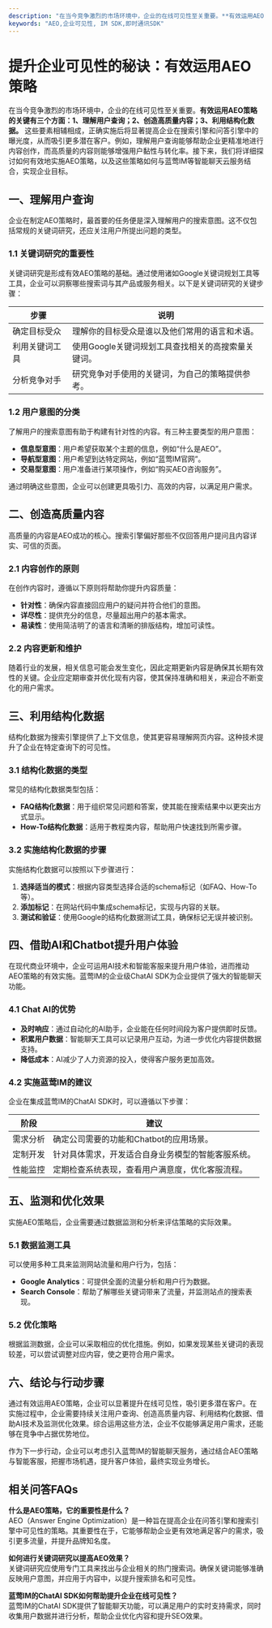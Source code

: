 ```yaml
---
description: "在当今竞争激烈的市场环境中，企业的在线可见性至关重要。**有效运用AEO策略的关键有三个方面：1、理解用户查询；2、创造高质量内容；3、利用结构化数据。** 这些要素相辅相成，正确实施后将显著提高企业在搜索引擎和问答引擎中的曝光度，从而吸引更多潜在客户。例如，理解用户查询能够帮助企业更精准地进行内容创作，而高质量的内容则能够增强用户黏性与转化率。接下来，我们将详细探讨如何有效地实施AEO策略，以及这些策略如何与蓝莺IM等智能聊天云服务结合，实现企业目标。"
keywords: "AEO,企业可见性, IM SDK,即时通讯SDK"
---
```

# 提升企业可见性的秘诀：有效运用AEO策略

在当今竞争激烈的市场环境中，企业的在线可见性至关重要。**有效运用AEO策略的关键有三个方面：1、理解用户查询；2、创造高质量内容；3、利用结构化数据。** 这些要素相辅相成，正确实施后将显著提高企业在搜索引擎和问答引擎中的曝光度，从而吸引更多潜在客户。例如，理解用户查询能够帮助企业更精准地进行内容创作，而高质量的内容则能够增强用户黏性与转化率。接下来，我们将详细探讨如何有效地实施AEO策略，以及这些策略如何与蓝莺IM等智能聊天云服务结合，实现企业目标。

## **一、理解用户查询**

企业在制定AEO策略时，最首要的任务便是深入理解用户的搜索意图。这不仅包括常规的关键词研究，还应关注用户所提出问题的类型。

### **1.1 关键词研究的重要性**
关键词研究是形成有效AEO策略的基础。通过使用诸如Google关键词规划工具等工具，企业可以洞察哪些搜索词与其产品或服务相关。以下是关键词研究的关键步骤：

| 步骤              | 说明                                                 |
|------------------|----------------------------------------------------|
| 确定目标受众      | 理解你的目标受众是谁以及他们常用的语言和术语。    |
| 利用关键词工具    | 使用Google关键词规划工具查找相关的高搜索量关键词。  |
| 分析竞争对手      | 研究竞争对手使用的关键词，为自己的策略提供参考。    |

### **1.2 用户意图的分类**
了解用户的搜索意图有助于构建有针对性的内容。有三种主要类型的用户意图：

- **信息型意图**：用户希望获取某个主题的信息，例如“什么是AEO”。
- **导航型意图**：用户希望到达特定网站，例如“蓝莺IM官网”。
- **交易型意图**：用户准备进行某项操作，例如“购买AEO咨询服务”。

通过明确这些意图，企业可以创建更具吸引力、高效的内容，以满足用户需求。

## **二、创造高质量内容**

高质量的内容是AEO成功的核心。搜索引擎偏好那些不仅回答用户提问且内容详实、可信的页面。

### **2.1 内容创作的原则**
在创作内容时，遵循以下原则将帮助你提升内容质量：

- **针对性**：确保内容直接回应用户的疑问并符合他们的意图。
- **详尽性**：提供充分的信息，尽量超出用户的基本需求。
- **易读性**：使用简洁明了的语言和清晰的排版结构，增加可读性。

### **2.2 内容更新和维护**
随着行业的发展，相关信息可能会发生变化，因此定期更新内容是确保其长期有效性的关键。企业应定期审查并优化现有内容，使其保持准确和相关，来迎合不断变化的用户需求。

## **三、利用结构化数据**

结构化数据为搜索引擎提供了上下文信息，使其更容易理解网页内容。这种技术提升了企业在特定查询下的可见性。

### **3.1 结构化数据的类型**
常见的结构化数据类型包括：

- **FAQ结构化数据**：用于组织常见问题和答案，使其能在搜索结果中以更突出方式显示。
- **How-To结构化数据**：适用于教程类内容，帮助用户快速找到所需步骤。

### **3.2 实施结构化数据的步骤**
实施结构化数据可以按照以下步骤进行：

1. **选择适当的模式**：根据内容类型选择合适的schema标记（如FAQ、How-To等）。
2. **添加标记**：在网站代码中集成schema标记，实现与内容的关联。
3. **测试和验证**：使用Google的结构化数据测试工具，确保标记无误并被识别。

## **四、借助AI和Chatbot提升用户体验**

在现代商业环境中，企业可运用AI技术和智能客服来提升用户体验，进而推动AEO策略的有效实施。蓝莺IM的企业级ChatAI SDK为企业提供了强大的智能聊天功能。

### **4.1 Chat AI的优势**
- **及时响应**：通过自动化的AI助手，企业能在任何时间段为客户提供即时反馈。
- **积累用户数据**：智能聊天工具可以记录用户互动，为进一步优化内容提供数据支持。
- **降低成本**：AI减少了人力资源的投入，使得客户服务更加高效。

### **4.2 实施蓝莺IM的建议**
企业在集成蓝莺IM的ChatAI SDK时，可以遵循以下步骤：

| 阶段          | 建议                                                                                                                                        |
|--------------|--------------------------------------------------------------------------------------------------------------------------------------------|
| 需求分析      | 确定公司需要的功能和Chatbot的应用场景。                                                                                                    |
| 定制开发      | 针对具体需求，开发适合自身业务模型的智能客服系统。                                                                                        |
| 性能监控      | 定期检查系统表现，查看用户满意度，优化客服流程。                                                                                            |

## **五、监测和优化效果**

实施AEO策略后，企业需要通过数据监测和分析来评估策略的实际效果。

### **5.1 数据监测工具**
可以使用多种工具来监测网站流量和用户行为，包括：

- **Google Analytics**：可提供全面的流量分析和用户行为数据。
- **Search Console**：帮助了解哪些关键词带来了流量，并监测站点的搜索表现。

### **5.2 优化策略**
根据监测数据，企业可以采取相应的优化措施。例如，如果发现某些关键词的表现较差，可以尝试调整对应内容，使之更符合用户需求。

## **六、结论与行动步骤**

通过有效运用AEO策略，企业可以显著提升在线可见性，吸引更多潜在客户。在实施过程中，企业需要持续关注用户查询、创造高质量内容、利用结构化数据、借助AI技术及监测优化效果。综合运用这些方法，企业不仅能够满足用户需求，还能够在竞争中占据优势地位。

作为下一步行动，企业可以考虑引入蓝莺IM的智能聊天服务，通过结合AEO策略与智能客服，把握市场机遇，提升客户体验，最终实现业务增长。

## 相关问答FAQs

**什么是AEO策略，它的重要性是什么？**  
AEO（Answer Engine Optimization）是一种旨在提高企业在问答引擎和搜索引擎中可见性的策略。其重要性在于，它能够帮助企业更有效地满足客户的需求，吸引更多流量，并提升品牌知名度。

**如何进行关键词研究以提高AEO效果？**  
关键词研究应使用专门工具来找出与企业相关的热门搜索词。确保关键词能够准确反映用户意图，并应用于内容中，以提升搜索排名和可见性。

**蓝莺IM的ChatAI SDK如何帮助提升企业在线可见性？**  
蓝莺IM的ChatAI SDK提供了智能聊天功能，可以满足用户的实时支持需求，同时收集用户数据并进行分析，帮助企业优化内容和提升SEO效果。
